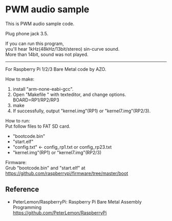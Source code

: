 PWM audio sample
================

This is PWM audio sample code.  

Plug phone jack 3.5.  

If you can run this program,  
you'll hear 1kHz(48kHz/13bit/stereo) sin-curve sound.  
More than 14bit, sound was not played.  

-----

For Raspberry Pi 1/2/3 Bare Metal code by AZO.  

How to make:  
1. install "arm-none-eabi-gcc".  
2. Open "Makefile " with texteditor, and change options.  
BOARD=RP1/RP2/RP3  
3. make  
4. If successfully, output "kernel.img"(RP1) or "kernel7.img"(RP2/3).  

How to run:  
Put follow files to FAT SD card.  
* "bootcode.bin"  
* "start.elf"  
* "config.txt" &lt;- config_rp1.txt or config_rp23.txt  
* "kernel.img"(RP1) or "kernel7.img"(RP2/3)  

Firmware:  
Grub "bootcode.bin" and "start.elf" at  
https://github.com/raspberrypi/firmware/tree/master/boot  

Reference
---------
- PeterLemon/RaspberryPi: Raspberry Pi Bare Metal Assembly Programming  
https://github.com/PeterLemon/RaspberryPi  

